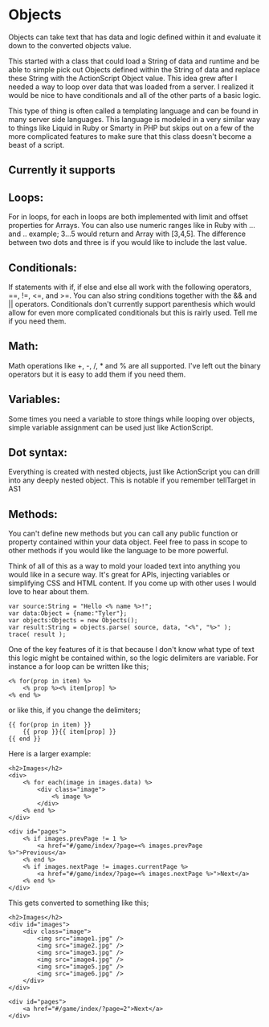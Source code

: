Objects
===
Objects can take text that has data and logic defined within it and 
evaluate it down to the converted objects value. 

This started with a class that could load a String of data and runtime and be able to 
simple pick out Objects defined within the String of data and replace these String with 
the ActionScript Object value. This idea grew after I needed a way to loop over data
that was loaded from a server. I realized it would be nice to have conditionals and all
of the other parts of a basic logic.

This type of thing is often called a templating language and can be found in many 
server side languages. This language is modeled in a very similar way to things like 
Liquid in Ruby or Smarty in PHP but skips out on a few of the more complicated features 
to make sure that this class doesn't become a beast of a script.

Currently it supports
---
Loops:
---
For in loops, for each in loops are both implemented with limit and offset properties for 
Arrays. You can also use numeric ranges like in Ruby with ... and .. 
example; 3...5 would return and Array with [3,4,5]. The difference between two dots and three
is if you would like to include the last value. 

Conditionals:
---
If statements with if, if else and else all work with the following operators, 
==, !=, <=, and >=. You can also string conditions together with the && and || 
operators. Conditionals don't currently support parenthesis which would allow for even more 
complicated conditionals but this is rairly used. Tell me if you need them. 

Math:
---
Math operations like +, -, /, * and % are all supported. I've left out the binary operators 
but it is easy to add them if you need them.

Variables:
---
Some times you need a variable to store things while looping over objects, simple variable 
assignment can be used just like ActionScript.

Dot syntax:
---
Everything is created with nested objects, just like ActionScript you can drill into any 
deeply nested object. This is notable if you remember tellTarget in AS1

Methods:
---
You can't define new methods but you can call any public function or property contained 
within your data object. Feel free to pass in scope to other methods if you would like
the language to be more powerful.

Think of all of this as a way to mold your loaded text into anything you would 
like in a secure way. It's great for APIs, injecting variables or simplifying CSS and
HTML content. If you come up with other uses I would love to hear about them.

	var source:String = "Hello <% name %>!";
	var data:Object = {name:"Tyler"};
	var objects:Objects = new Objects();
	var result:String = objects.parse( source, data, "<%", "%>" );
	trace( result );

One of the key features of it is that because I don't know what type of text this logic 
might be contained within, so the logic delimiters are variable. For instance a for loop can 
be written like this;

	<% for(prop in item) %>
		<% prop %><% item[prop] %>
	<% end %>


or like this, if you change the delimiters;

	{{ for(prop in item) }}
		{{ prop }}{{ item[prop] }}
	{{ end }}


Here is a larger example:

	<h2>Images</h2>
	<div>
		<% for each(image in images.data) %>
			<div class="image">
				<% image %>
			</div>
		<% end %>
	</div>

	<div id="pages">
		<% if images.prevPage != 1 %>
			<a href="#/game/index/?page=<% images.prevPage %>">Previous</a>
		<% end %>
		<% if images.nextPage != images.currentPage %>
			<a href="#/game/index/?page=<% images.nextPage %>">Next</a>
		<% end %>
	</div>



This gets converted to something like this;

	<h2>Images</h2>
	<div id="images">
		<div class="image">
			<img src="image1.jpg" />
			<img src="image2.jpg" />
			<img src="image3.jpg" />
			<img src="image4.jpg" />
			<img src="image5.jpg" />
			<img src="image6.jpg" />
		</div>
	</div>

	<div id="pages">
		<a href="#/game/index/?page=2">Next</a>
	</div>

